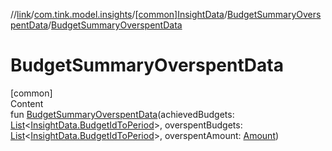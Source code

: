 //[link](../../../index.md)/[com.tink.model.insights](../../index.md)/[[common]InsightData](../index.md)/[BudgetSummaryOverspentData](index.md)/[BudgetSummaryOverspentData](-budget-summary-overspent-data.md)



# BudgetSummaryOverspentData  
[common]  
Content  
fun [BudgetSummaryOverspentData](-budget-summary-overspent-data.md)(achievedBudgets: [List](https://kotlinlang.org/api/latest/jvm/stdlib/kotlin.collections/-list/index.html)<[InsightData.BudgetIdToPeriod](../-budget-id-to-period/index.md)>, overspentBudgets: [List](https://kotlinlang.org/api/latest/jvm/stdlib/kotlin.collections/-list/index.html)<[InsightData.BudgetIdToPeriod](../-budget-id-to-period/index.md)>, overspentAmount: [Amount](../../../com.tink.model.misc/[common]-amount/index.md))  



